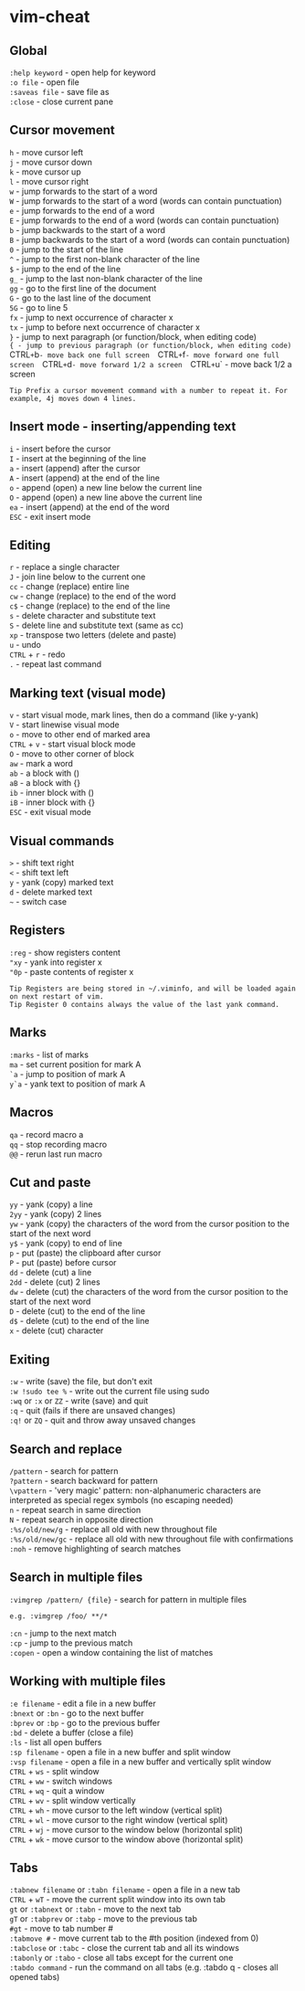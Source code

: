 # vim-cheat

## Global

`:help keyword` - open help for keyword  
`:o file` - open file  
`:saveas file` - save file as  
`:close` - close current pane  

## Cursor movement

`h` - move cursor left  
`j` - move cursor down  
`k` - move cursor up  
`l` - move cursor right  
`w` - jump forwards to the start of a word  
`W` - jump forwards to the start of a word (words can contain punctuation)  
`e` - jump forwards to the end of a word  
`E` - jump forwards to the end of a word (words can contain punctuation)  
`b` - jump backwards to the start of a word  
`B` - jump backwards to the start of a word (words can contain punctuation)  
`0` - jump to the start of the line  
`^` - jump to the first non-blank character of the line  
`$` - jump to the end of the line  
`g_` - jump to the last non-blank character of the line  
`gg` - go to the first line of the document  
`G` - go to the last line of the document  
`5G` - go to line 5  
`fx` - jump to next occurrence of character x  
`tx` - jump to before next occurrence of character x  
`}` - jump to next paragraph (or function/block, when editing code)  
`{ - jump to previous paragraph (or function/block, when editing code)  
`CTRL` + `b` - move back one full screen  
`CTRL` + `f` - move forward one full screen  
`CTRL` + `d` - move forward 1/2 a screen  
`CTRL` + `u` - move back 1/2 a screen  

```
Tip Prefix a cursor movement command with a number to repeat it. For example, 4j moves down 4 lines.
```

## Insert mode - inserting/appending text

`i` - insert before the cursor  
`I` - insert at the beginning of the line  
`a` - insert (append) after the cursor  
`A` - insert (append) at the end of the line  
`o` - append (open) a new line below the current line  
`O` - append (open) a new line above the current line  
`ea` - insert (append) at the end of the word  
`ESC` - exit insert mode  

## Editing

`r` - replace a single character  
`J` - join line below to the current one  
`cc` - change (replace) entire line  
`cw` - change (replace) to the end of the word  
`c$` - change (replace) to the end of the line  
`s` - delete character and substitute text  
`S` - delete line and substitute text (same as cc)  
`xp` - transpose two letters (delete and paste)  
`u` - undo  
`CTRL` + `r` - redo  
`.` - repeat last command  

## Marking text (visual mode)

`v` - start visual mode, mark lines, then do a command (like y-yank)  
`V` - start linewise visual mode  
`o` - move to other end of marked area  
`CTRL` + `v` - start visual block mode  
`O` - move to other corner of block  
`aw` - mark a word  
`ab` - a block with ()  
`aB` - a block with {}  
`ib` - inner block with ()  
`iB` - inner block with {}  
`ESC` - exit visual mode  

## Visual commands

`>` - shift text right  
`<` - shift text left  
`y` - yank (copy) marked text  
`d` - delete marked text  
`~` - switch case  

## Registers

`:reg` - show registers content  
`"xy` - yank into register x  
`"0p` - paste contents of register x  

```
Tip Registers are being stored in ~/.viminfo, and will be loaded again on next restart of vim.
Tip Register 0 contains always the value of the last yank command.
```

## Marks

`:marks` - list of marks  
`ma` - set current position for mark A  
`` `a `` - jump to position of mark A  
``y`a`` - yank text to position of mark A  

## Macros

`qa` - record macro a  
`qq` - stop recording macro  
`@@` - rerun last run macro  

## Cut and paste

`yy` - yank (copy) a line  
`2yy` - yank (copy) 2 lines  
`yw` - yank (copy) the characters of the word from the cursor position to the start of the next word  
`y$` - yank (copy) to end of line  
`p` - put (paste) the clipboard after cursor  
`P` - put (paste) before cursor  
`dd` - delete (cut) a line  
`2dd` - delete (cut) 2 lines  
`dw` - delete (cut) the characters of the word from the cursor position to the start of the next word  
`D` - delete (cut) to the end of the line  
`d$` - delete (cut) to the end of the line  
`x` - delete (cut) character  

## Exiting

`:w` - write (save) the file, but don't exit  
`:w !sudo tee %` - write out the current file using sudo  
`:wq` or `:x` or `ZZ` - write (save) and quit  
`:q` - quit (fails if there are unsaved changes)  
`:q!` or `ZQ` - quit and throw away unsaved changes  

## Search and replace

`/pattern` - search for pattern  
`?pattern` - search backward for pattern  
`\vpattern` - 'very magic' pattern: non-alphanumeric characters are interpreted as special regex symbols (no escaping needed)  
`n` - repeat search in same direction  
`N` - repeat search in opposite direction  
`:%s/old/new/g` - replace all old with new throughout file  
`:%s/old/new/gc` - replace all old with new throughout file with confirmations  
`:noh` - remove highlighting of search matches  

## Search in multiple files

`:vimgrep /pattern/ {file}` - search for pattern in multiple files
```
e.g. :vimgrep /foo/ **/*
```

`:cn` - jump to the next match  
`:cp` - jump to the previous match  
`:copen` - open a window containing the list of matches  

## Working with multiple files

`:e filename` - edit a file in a new buffer  
`:bnext` or `:bn` - go to the next buffer  
`:bprev` or `:bp` - go to the previous buffer  
`:bd` - delete a buffer (close a file)  
`:ls` - list all open buffers  
`:sp filename` - open a file in a new buffer and split window  
`:vsp filename` - open a file in a new buffer and vertically split window  
`CTRL` + `ws` - split window  
`CTRL` + `ww` - switch windows  
`CTRL` + `wq` - quit a window  
`CTRL` + `wv` - split window vertically  
`CTRL` + `wh` - move cursor to the left window (vertical split)  
`CTRL` + `wl` - move cursor to the right window (vertical split)  
`CTRL` + `wj` - move cursor to the window below (horizontal split)  
`CTRL` + `wk` - move cursor to the window above (horizontal split)  

## Tabs

`:tabnew filename` or `:tabn filename` - open a file in a new tab  
`CTRL` + `wT` - move the current split window into its own tab  
`gt` or `:tabnext` or `:tabn` - move to the next tab  
`gT` or `:tabprev` or `:tabp` - move to the previous tab  
`#gt` - move to tab number #  
`:tabmove #` - move current tab to the #th position (indexed from 0)  
`:tabclose` or `:tabc` - close the current tab and all its windows  
`:tabonly` or `:tabo` - close all tabs except for the current one  
`:tabdo command` - run the command on all tabs (e.g. :tabdo q - closes all opened tabs)  
